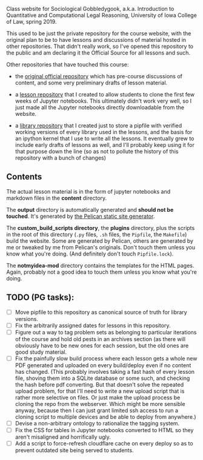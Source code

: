 Class website for Sociological Gobbledygook, a.k.a. Introduction to Quantitative and Computational Legal Reasoning, University of Iowa College of Law, spring 2019. 

This used to be just the private repository for the course website, with the original plan to be to have lessons and discussions of material hosted in other repositories.  That didn't really work, so I've opened this repository to the public and am declaring it the Official Source for all lessons and such. 

Other repositories that have touched this course: 

- the [original official repository](https://github.com/paultopia/quantitative-methods-for-lawyers) which has pre-course discussions of content, and some very preliminary drafts of lesson material. 

- a [lesson repository](https://github.com/paultopia/gobbledygook_lessons) that I created to allow students to clone the first few weeks of Jupyter notebooks.  This ultimately didn't work very well, so I just made all the Jupyter notebooks directly downloadable from the website.

- a [library repository](https://github.com/paultopia/library_gobbledygook) that I created just to store a pipfile with verified working versions of every library used in the lessons, and the basis for an ipython kernel that I use to write all the lessons.  It eventually grew to include early drafts of lessons as well, and I'll probably keep using it for that purpose down the line (so as not to pollute the history of this repository with a bunch of changes) 

## Contents

The actual lesson material is in the form of jupyter notebooks and markdown files in the **content** directory. 

The **output** directory is automatically generated and **should not be touched**.  It's generated by [the Pelican static site generator](http://docs.getpelican.com/en/stable/).

The **custom_build_scripts directory**, the **plugins** directory, plus the scripts in the root of this directory (`.py` files, `.sh` files, the `Pipfile`, the `Makefile`) build the website.  Some are generated by Pelican, others are generated by me or tweaked by me from Pelican's originals.  Don't touch them unless you know what you're doing.  (And definitely don't touch `Pipfile.lock`).  

The **notmyidea-mod** directory contains the templates for the HTML pages.  Again, probably not a good idea to touch them unless you know what you're doing.  

## TODO (PG tasks): 

- [ ] Move pipfile to this repository as canonical source of truth for library versions.  
- [ ] Fix the arbitrarily assigned dates for lessons in this repository.  
- [ ] Figure out a way to tag problem sets as belonging to particular iterations of the course and hold old pests in an archives section (as there will obviously have to be new ones for each session, but the old ones are good study material.  
- [ ] Fix the painfully slow build process where each lesson gets a whole new PDF generated and uploaded on every build/deploy even if no content has changed.  (This probably involves taking a fast hash of every lesson file, shoving them into a SQLite database or some such, and checking the hash before pdf converting.  But that doesn't solve the repeated upload problem, for that I'll need to write a new upload script that is rather more selective on files. Or just make the upload process be cloning the repo from the webserver.  Which might be more sensible anyway, because then I can just grant limited ssh access to run a cloning script to multiple devices and be able to deploy from anywhere.)
- [ ] Devise a non-arbitrary ontology to rationalize the tagging system.
- [ ] Fix the CSS for tables in Jupyter notebooks converted to HTML so they aren't misaligned and horrifically ugly. 
- [ ] Add a script to force-refresh cloudflare cache on every deploy so as to prevent outdated site being served to students.
